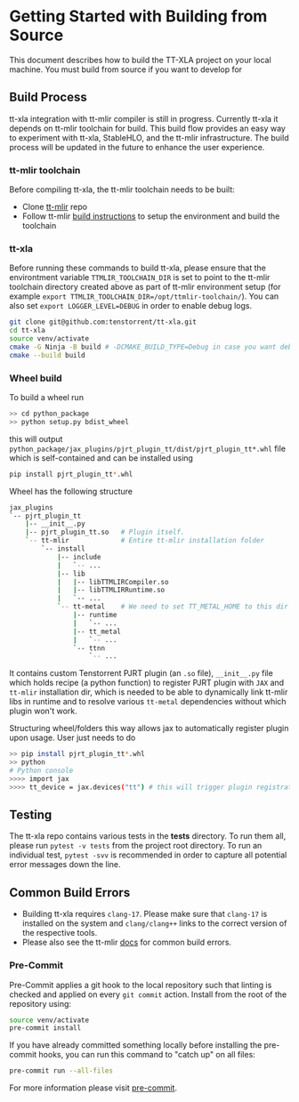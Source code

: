 # Getting Started with Building from Source

This document describes how to build the TT-XLA project on your local machine. You must build from source if you want to develop for 

## Build Process
tt-xla integration with tt-mlir compiler is still in progress. Currently tt-xla it depends on tt-mlir toolchain for build. This build flow provides an easy way to experiment with tt-xla, StableHLO, and the tt-mlir infrastructure. The build process will be updated in the future to enhance the user experience.

### tt-mlir toolchain
Before compiling tt-xla, the tt-mlir toolchain needs to be built:
- Clone [tt-mlir](https://github.com/tenstorrent/tt-mlir) repo
- Follow tt-mlir [build instructions](https://docs.tenstorrent.com/tt-mlir/getting-started.html) to setup the environment and build the toolchain

### tt-xla
Before running these commands to build tt-xla, please ensure that the environtment variable `TTMLIR_TOOLCHAIN_DIR` is set to point to the tt-mlir toolchain directory created above as part of tt-mlir environment setup (for example `export TTMLIR_TOOLCHAIN_DIR=/opt/ttmlir-toolchain/`). You can also set `export LOGGER_LEVEL=DEBUG` in order to enable debug logs.

```bash
git clone git@github.com:tenstorrent/tt-xla.git
cd tt-xla
source venv/activate
cmake -G Ninja -B build # -DCMAKE_BUILD_TYPE=Debug in case you want debug build
cmake --build build
```

### Wheel build
To build a wheel run

```bash
>> cd python_package
>> python setup.py bdist_wheel
```

this will output `python_package/jax_plugins/pjrt_plugin_tt/dist/pjrt_plugin_tt*.whl` file which is self-contained and can be installed using

```bash
pip install pjrt_plugin_tt*.whl
```

Wheel has the following structure

```bash
jax_plugins
`-- pjrt_plugin_tt
    |-- __init__.py
    |-- pjrt_plugin_tt.so   # Plugin itself.
    `-- tt-mlir             # Entire tt-mlir installation folder
        `-- install
            |-- include
            |   `-- ...
            |-- lib
            |   |-- libTTMLIRCompiler.so
            |   |-- libTTMLIRRuntime.so
            |   `-- ...
            `-- tt-metal    # We need to set TT_METAL_HOME to this dir when loading plugin
                |-- runtime
                |   `-- ...
                |-- tt_metal
                |   `-- ...
                `-- ttnn
                    `-- ...
```

It contains custom Tenstorrent PJRT plugin (an `.so` file), `__init__.py` file which holds recipe (a python function) to register PJRT plugin with `JAX` and `tt-mlir` installation dir, which is needed to
be able to dynamically link tt-mlir libs in runtime and to resolve various `tt-metal` dependencies
without which plugin won't work.

Structuring wheel/folders this way allows jax to automatically register plugin upon usage. User just needs to do

```bash
>> pip install pjrt_plugin_tt*.whl
>> python
# Python console
>>>> import jax
>>>> tt_device = jax.devices("tt") # this will trigger plugin registration.
```

## Testing
The tt-xla repo contains various tests in the **tests** directory. To run them all, please run `pytest -v tests` from the project root directory. To run an individual test, `pytest -svv` is recommended in order to capture all potential error messages down the line.

## Common Build Errors
- Building tt-xla requires `clang-17`. Please make sure that `clang-17` is installed on the system and `clang/clang++` links to the correct version of the respective tools.
- Please also see the tt-mlir [docs](https://docs.tenstorrent.com/tt-mlir/getting-started.html#common-build-errors) for common build errors.

### Pre-Commit
Pre-Commit applies a git hook to the local repository such that linting is checked and applied on every `git commit` action. Install from the root of the repository using:

```bash
source venv/activate
pre-commit install
```

If you have already committed something locally before installing the pre-commit hooks, you can run this command to "catch up" on all files:

```bash
pre-commit run --all-files
```

For more information please visit [pre-commit](https://pre-commit.com/).
